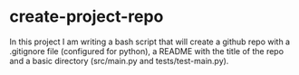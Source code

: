 # create-project-repo

In this project I am writing a bash script that will create a github repo with a .gitignore file (configured for python), a README with the title of the repo and a basic directory (src/main.py and tests/test-main.py).
